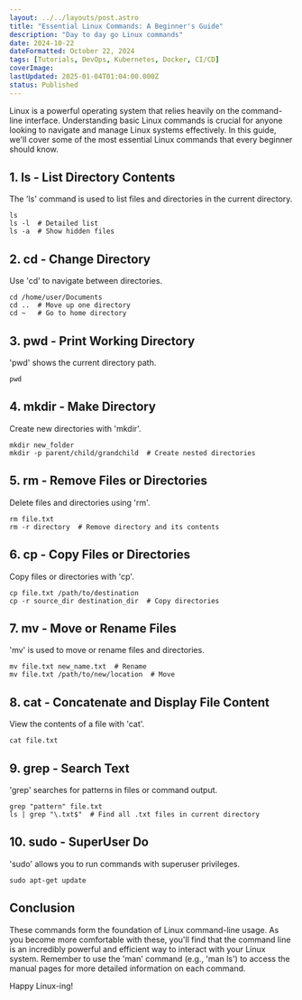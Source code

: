 ```yaml
---
layout: ../../layouts/post.astro
title: "Essential Linux Commands: A Beginner's Guide"
description: "Day to day go Linux commands"
date: 2024-10-22
dateFormatted: October 22, 2024
tags: [Tutorials, DevOps, Kubernetes, Docker, CI/CD]
coverImage: 
lastUpdated: 2025-01-04T01:04:00.000Z
status: Published
---
```



Linux is a powerful operating system that relies heavily on the command-line interface. Understanding basic Linux commands is crucial for anyone looking to navigate and manage Linux systems effectively. In this guide, we'll cover some of the most essential Linux commands that every beginner should know.


## 1. ls - List Directory Contents


The 'ls' command is used to list files and directories in the current directory.


<div class="code-block-wrapper">
  <pre><code class="language-bash">ls
ls -l  # Detailed list
ls -a  # Show hidden files</code></pre>
</div>


## 2. cd - Change Directory


Use 'cd' to navigate between directories.


<div class="code-block-wrapper">
  <pre><code class="language-bash">cd /home/user/Documents
cd ..  # Move up one directory
cd ~   # Go to home directory</code></pre>
</div>


## 3. pwd - Print Working Directory


'pwd' shows the current directory path.


<div class="code-block-wrapper">
  <pre><code class="language-bash">pwd</code></pre>
</div>


## 4. mkdir - Make Directory


Create new directories with 'mkdir'.


<div class="code-block-wrapper">
  <pre><code class="language-bash">mkdir new_folder
mkdir -p parent/child/grandchild  # Create nested directories</code></pre>
</div>


## 5. rm - Remove Files or Directories


Delete files and directories using 'rm'.


<div class="code-block-wrapper">
  <pre><code class="language-bash">rm file.txt
rm -r directory  # Remove directory and its contents</code></pre>
</div>


## 6. cp - Copy Files or Directories


Copy files or directories with 'cp'.


<div class="code-block-wrapper">
  <pre><code class="language-bash">cp file.txt /path/to/destination
cp -r source_dir destination_dir  # Copy directories</code></pre>
</div>


## 7. mv - Move or Rename Files


'mv' is used to move or rename files and directories.


<div class="code-block-wrapper">
  <pre><code class="language-bash">mv file.txt new_name.txt  # Rename
mv file.txt /path/to/new/location  # Move</code></pre>
</div>


## 8. cat - Concatenate and Display File Content


View the contents of a file with 'cat'.


<div class="code-block-wrapper">
  <pre><code class="language-bash">cat file.txt</code></pre>
</div>


## 9. grep - Search Text


'grep' searches for patterns in files or command output.


<div class="code-block-wrapper">
  <pre><code class="language-bash">grep "pattern" file.txt
ls | grep "\.txt$"  # Find all .txt files in current directory</code></pre>
</div>


## 10. sudo - SuperUser Do


'sudo' allows you to run commands with superuser privileges.


<div class="code-block-wrapper">
  <pre><code class="language-bash">sudo apt-get update</code></pre>
</div>


## Conclusion


These commands form the foundation of Linux command-line usage. As you become more comfortable with these, you'll find that the command line is an incredibly powerful and efficient way to interact with your Linux system. Remember to use the 'man' command (e.g., 'man ls') to access the manual pages for more detailed information on each command.


Happy Linux-ing!

